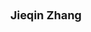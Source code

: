 ---
layout: page
title: <font size = 4> Jieqin Zhang </font> <br /> <br />
description: Fall 2022 - 
img: assets/img/members/jieqin.jpg
importance: 3
category: Master Students Alumni
---